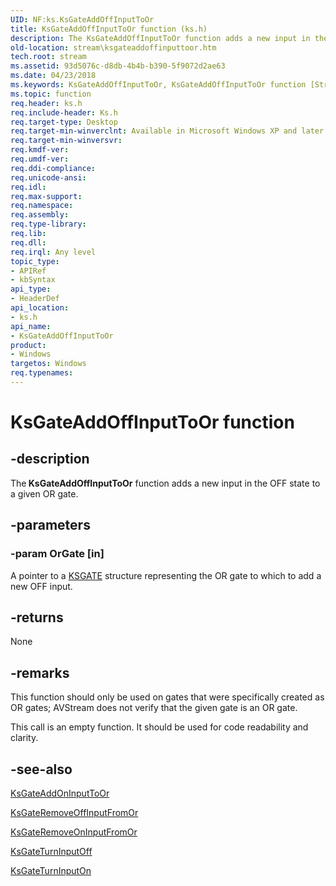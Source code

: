 ```yaml
---
UID: NF:ks.KsGateAddOffInputToOr
title: KsGateAddOffInputToOr function (ks.h)
description: The KsGateAddOffInputToOr function adds a new input in the OFF state to a given OR gate.
old-location: stream\ksgateaddoffinputtoor.htm
tech.root: stream
ms.assetid: 93d5076c-d8db-4b4b-b390-5f9072d2ae63
ms.date: 04/23/2018
ms.keywords: KsGateAddOffInputToOr, KsGateAddOffInputToOr function [Streaming Media Devices], avfunc_abee7d7c-388b-4a48-a573-6b46a1c9dc46.xml, ks/KsGateAddOffInputToOr, stream.ksgateaddoffinputtoor
ms.topic: function
req.header: ks.h
req.include-header: Ks.h
req.target-type: Desktop
req.target-min-winverclnt: Available in Microsoft Windows XP and later operating systems and DirectX 8.0 and later DirectX versions.
req.target-min-winversvr: 
req.kmdf-ver: 
req.umdf-ver: 
req.ddi-compliance: 
req.unicode-ansi: 
req.idl: 
req.max-support: 
req.namespace: 
req.assembly: 
req.type-library: 
req.lib: 
req.dll: 
req.irql: Any level
topic_type:
- APIRef
- kbSyntax
api_type:
- HeaderDef
api_location:
- ks.h
api_name:
- KsGateAddOffInputToOr
product:
- Windows
targetos: Windows
req.typenames: 
---
```


# KsGateAddOffInputToOr function


## -description


The<b> KsGateAddOffInputToOr</b> function adds a new input in the OFF state to a given OR gate. 


## -parameters




### -param OrGate [in]

A pointer to a <a href="https://docs.microsoft.com/windows-hardware/drivers/ddi/content/ks/ns-ks-_ksgate">KSGATE</a> structure representing the OR gate to which to add a new OFF input.


## -returns



None




## -remarks



This function should only be used on gates that were specifically created as OR gates; AVStream does not verify that the given gate is an OR gate.

This call is an empty function. It should be used for code readability and clarity. 




## -see-also




<a href="https://docs.microsoft.com/windows-hardware/drivers/ddi/content/ks/nf-ks-ksgateaddoninputtoor">KsGateAddOnInputToOr</a>



<a href="https://docs.microsoft.com/windows-hardware/drivers/ddi/content/ks/nf-ks-ksgateremoveoffinputfromor">KsGateRemoveOffInputFromOr</a>



<a href="https://docs.microsoft.com/windows-hardware/drivers/ddi/content/ks/nf-ks-ksgateremoveoninputfromor">KsGateRemoveOnInputFromOr</a>



<a href="https://docs.microsoft.com/windows-hardware/drivers/ddi/content/ks/nf-ks-ksgateturninputoff">KsGateTurnInputOff</a>



<a href="https://docs.microsoft.com/windows-hardware/drivers/ddi/content/ks/nf-ks-ksgateturninputon">KsGateTurnInputOn</a>
 

 

